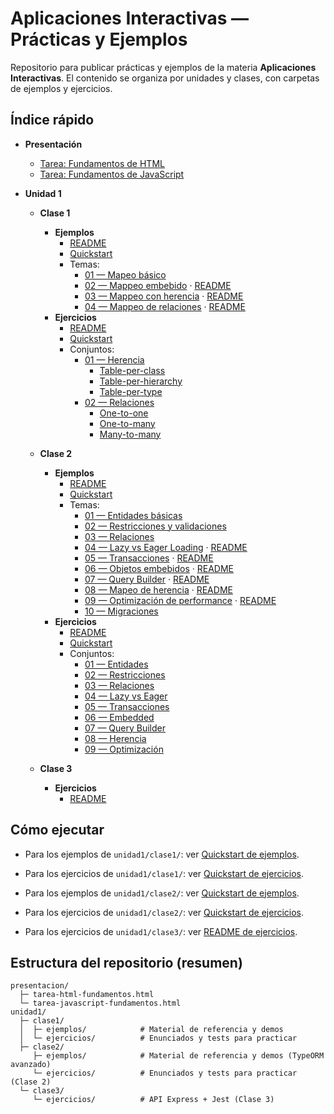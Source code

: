 # Aplicaciones Interactivas — Prácticas y Ejemplos

Repositorio para publicar prácticas y ejemplos de la materia **Aplicaciones Interactivas**. El contenido se organiza por unidades y clases, con carpetas de ejemplos y ejercicios.

## Índice rápido

- **Presentación**

  - [Tarea: Fundamentos de HTML](presentacion/tarea-html-fundamentos.html)
  - [Tarea: Fundamentos de JavaScript](presentacion/tarea-javascript-fundamentos.html)

- **Unidad 1**

  - **Clase 1**

    - **Ejemplos**
      - [README](unidad1/clase1/ejemplos/README.md)
      - [Quickstart](unidad1/clase1/ejemplos/QUICKSTART.md)
      - Temas:
        - [01 — Mapeo básico](unidad1/clase1/ejemplos/src/01-mapeo-basico/)
        - [02 — Mappeo embebido](unidad1/clase1/ejemplos/src/02-mappeo-embebido/) · [README](unidad1/clase1/ejemplos/src/02-mappeo-embebido/README.md)
        - [03 — Mappeo con herencia](unidad1/clase1/ejemplos/src/03-mappeo-herencia/) · [README](unidad1/clase1/ejemplos/src/03-mappeo-herencia/README.md)
        - [04 — Mappeo de relaciones](unidad1/clase1/ejemplos/src/04-mappeo-relaciones/) · [README](unidad1/clase1/ejemplos/src/04-mappeo-relaciones/README.md)
    - **Ejercicios**
      - [README](unidad1/clase1/ejercicios/README.md)
      - [Quickstart](unidad1/clase1/ejercicios/QUICKSTART.md)
      - Conjuntos:
        - [01 — Herencia](unidad1/clase1/ejercicios/src/01-herencia/)
          - [Table-per-class](unidad1/clase1/ejercicios/src/01-herencia/table-per-class/)
          - [Table-per-hierarchy](unidad1/clase1/ejercicios/src/01-herencia/table-per-hierarchy/)
          - [Table-per-type](unidad1/clase1/ejercicios/src/01-herencia/table-per-type/)
        - [02 — Relaciones](unidad1/clase1/ejercicios/src/02-relaciones/)
          - [One-to-one](unidad1/clase1/ejercicios/src/02-relaciones/one-to-one/)
          - [One-to-many](unidad1/clase1/ejercicios/src/02-relaciones/one-to-many/)
          - [Many-to-many](unidad1/clase1/ejercicios/src/02-relaciones/many-to-many/)

  - **Clase 2**

    - **Ejemplos**
      - [README](unidad1/clase2/ejemplos/README.md)
      - [Quickstart](unidad1/clase2/ejemplos/QUICKSTART.md)
      - Temas:
        - [01 — Entidades básicas](unidad1/clase2/ejemplos/src/01-entities/)
        - [02 — Restricciones y validaciones](unidad1/clase2/ejemplos/src/02-restrictions/)
        - [03 — Relaciones](unidad1/clase2/ejemplos/src/03-relations/)
        - [04 — Lazy vs Eager Loading](unidad1/clase2/ejemplos/src/04-lazy-eager/) · [README](unidad1/clase2/ejemplos/src/04-lazy-eager/README.md)
        - [05 — Transacciones](unidad1/clase2/ejemplos/src/05-transactions/) · [README](unidad1/clase2/ejemplos/src/05-transactions/README.md)
        - [06 — Objetos embebidos](unidad1/clase2/ejemplos/src/06-embedded/) · [README](unidad1/clase2/ejemplos/src/06-embedded/README.md)
        - [07 — Query Builder](unidad1/clase2/ejemplos/src/07-query-builder/) · [README](unidad1/clase2/ejemplos/src/07-query-builder/README.md)
        - [08 — Mapeo de herencia](unidad1/clase2/ejemplos/src/08-inheritance/) · [README](unidad1/clase2/ejemplos/src/08-inheritance/README.md)
        - [09 — Optimización de performance](unidad1/clase2/ejemplos/src/09-optimization/) · [README](unidad1/clase2/ejemplos/src/09-optimization/README.md)
        - [10 — Migraciones](unidad1/clase2/ejemplos/src/10-migrations/)
    - **Ejercicios**
      - [README](unidad1/clase2/ejercicios/README.md)
      - [Quickstart](unidad1/clase2/ejercicios/QUICKSTART.md)
      - Conjuntos:
        - [01 — Entidades](unidad1/clase2/ejercicios/src/ejercicio-01-entities/)
        - [02 — Restricciones](unidad1/clase2/ejercicios/src/ejercicio-02-restrictions/)
        - [03 — Relaciones](unidad1/clase2/ejercicios/src/ejercicio-03-relations/)
        - [04 — Lazy vs Eager](unidad1/clase2/ejercicios/src/ejercicio-04-lazy-eager/)
        - [05 — Transacciones](unidad1/clase2/ejercicios/src/ejercicio-05-transacciones/)
        - [06 — Embedded](unidad1/clase2/ejercicios/src/ejercicio-06-embedded/)
        - [07 — Query Builder](unidad1/clase2/ejercicios/src/ejercicio-07-query-builder/)
        - [08 — Herencia](unidad1/clase2/ejercicios/src/ejercicio-08-inheritance/)
        - [09 — Optimización](unidad1/clase2/ejercicios/src/ejercicio-09-optimization/)

  - **Clase 3**
    - **Ejercicios**
      - [README](unidad1/clase3/ejercicios/README.md)

## Cómo ejecutar

- Para los ejemplos de `unidad1/clase1/`: ver [Quickstart de ejemplos](unidad1/clase1/ejemplos/QUICKSTART.md).
- Para los ejercicios de `unidad1/clase1/`: ver [Quickstart de ejercicios](unidad1/clase1/ejercicios/QUICKSTART.md).
- Para los ejemplos de `unidad1/clase2/`: ver [Quickstart de ejemplos](unidad1/clase2/ejemplos/QUICKSTART.md).
- Para los ejercicios de `unidad1/clase2/`: ver [Quickstart de ejercicios](unidad1/clase2/ejercicios/QUICKSTART.md).

- Para los ejercicios de `unidad1/clase3/`: ver [README de ejercicios](unidad1/clase3/ejercicios/README.md).

## Estructura del repositorio (resumen)

```text
presentacion/
  ├─ tarea-html-fundamentos.html
  └─ tarea-javascript-fundamentos.html
unidad1/
  ├─ clase1/
  │  ├─ ejemplos/            # Material de referencia y demos
  │  └─ ejercicios/          # Enunciados y tests para practicar
  ├─ clase2/
     ├─ ejemplos/            # Material de referencia y demos (TypeORM avanzado)
     └─ ejercicios/          # Enunciados y tests para practicar (Clase 2)
  └─ clase3/
     └─ ejercicios/          # API Express + Jest (Clase 3)
```
